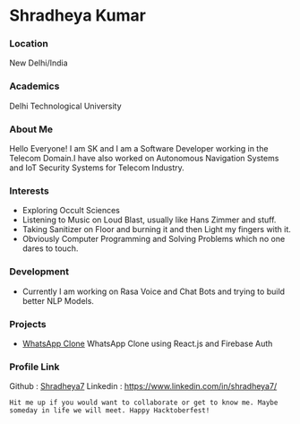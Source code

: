 # Shradheya Kumar

### Location

New Delhi/India

### Academics

Delhi Technological University

### About Me

Hello Everyone! I am SK and I am a Software Developer working in the Telecom Domain.I have also worked on Autonomous Navigation Systems and IoT Security Systems for Telecom Industry.

### Interests

- Exploring Occult Sciences
- Listening to Music on Loud Blast, usually like Hans Zimmer and stuff.
- Taking Sanitizer on Floor and burning it and then Light my fingers with it.
- Obviously Computer Programming and Solving Problems which no one dares to touch.

### Development

- Currently I am working on Rasa Voice and Chat Bots and trying to build better NLP Models.

### Projects

- [WhatsApp Clone](https://github.com/Shradheya7/clone-whatsapp) WhatsApp Clone using React.js and Firebase Auth

### Profile Link

Github : [Shradheya7](https://github.com/Shradheya7)
Linkedin : https://www.linkedin.com/in/shradheya7/

```
Hit me up if you would want to collaborate or get to know me. Maybe someday in life we will meet. Happy Hacktoberfest!
```